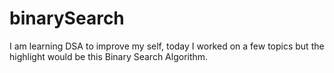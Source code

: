 # binarySearch
I am learning DSA to improve my self, today I worked on a few topics but the highlight would be this Binary Search Algorithm.

